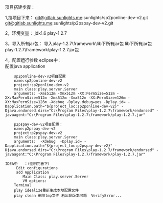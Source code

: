 项目搭建步骤：

1,拉项目下来：
	git@gitlab.sunlights.me:sunlights/sp2ponline-dev-v2.git
	git@gitlab.sunlights.me:sunlights/p2pspay-dev-v2.git

2，环境变量：
	jdk1.6  play-1.2.7

3，导入所有jar包：
 	导入play-1.2.7\framework\lib下所有jar包
	lib下所有jar包
	play-1.2.7\framework\play-1.2.7.jar包

4，配置运行参数
	eclipse中：	
		配置java application
		
		sp2ponline-dev-v2项目配置
		name:sp2ponline-dev-v2
		project:sp2ponline-dev-v2
		main class:play.server.Server
		arguments: -Xms512m -Xmx512m -XX:PermSize=512m -XX:MaxPermSize=512m -Xms512m -Xmx512m -XX:PermSize=126m -XX:MaxPermSize=126m -Xdebug -Dplay.debug=yes -Dplay.id= -Dapplication.path="${project_loc:sp2ponline-dev-v2}" -Djava.endorsed.dirs="C:\Program Files\play-1.2.7\framework/endorsed" -javaagent:"C:\Program Files\play-1.2.7\framework/play-1.2.7.jar"
		
		p2pspay-dev-v2项目配置：
		name:p2pspay-dev-v2
		project:p2pspay-dev-v2
		main class:play.server.Server
		arguments:	-Xdebug  -Dplay.id= -Dapplication.path="${project_loc:p2pspay-dev-v2}" -Djava.endorsed.dirs="C:\Program Files\play-1.2.7/framework/endorsed" -javaagent:"C:\Program Files\play-1.2.7/framework/play-1.2.7.jar"
	
	IDEA中	：（佳明完善下）
		 Edit configurations
         add Application
            Main Class: play.server.Server
            VM options:
		Terminal
        play idealize重新生成本地配置文件
        play clean 删除tmp文件 若出现版本问题  VerifyError...
        
        
		
		
		